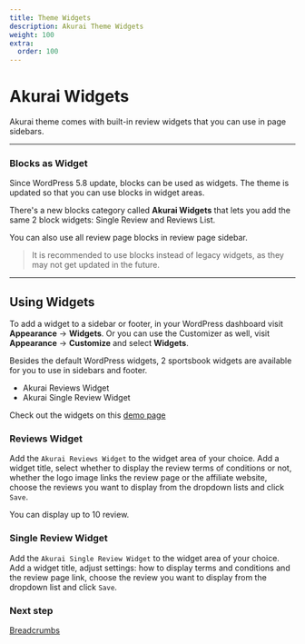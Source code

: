 ```yaml
---
title: Theme Widgets
description: Akurai Theme Widgets
weight: 100
extra:
  order: 100
---
```


# Akurai Widgets

Akurai theme comes with built-in review widgets that you can use in page sidebars.

---

### Blocks as Widget

Since WordPress 5.8 update, blocks can be used as widgets. The theme is updated so that you can use blocks in widget areas.

There's a new blocks category called **Akurai Widgets** that lets you add the same 2 block widgets: Single Review and Reviews List.

You can also use all review page blocks in review page sidebar.

> It is recommended to use blocks instead of legacy widgets, as they may not get updated in the future.

---

## Using Widgets

To add a widget to a sidebar or footer, in your WordPress dashboard visit **Appearance** &#8594; **Widgets**.
Or you can use the Customizer as well, visit **Appearance** &#8594; **Customize** and select **Widgets**.

Besides the default WordPress widgets, 2 sportsbook widgets are available for you to use in sidebars and footer.

- Akurai Reviews Widget
- Akurai Single Review Widget

Check out the widgets on this [demo page](https://demos.dinomatic.com/atlanta/page-templates/page-with-right-sidebar/)

### Reviews Widget

Add the `Akurai Reviews Widget` to the widget area of your choice.
Add a widget title, select whether to display the review terms of conditions or not, whether the logo image links the review page or the affiliate website, choose the reviews you want to display from the dropdown lists and click `Save`.

You can display up to 10 review.

### Single Review Widget

Add the `Akurai Single Review Widget` to the widget area of your choice.
Add a widget title, adjust settings: how to display terms and conditions and the review page link, choose the review you want to display from the dropdown list and click `Save`.

### Next step

[Breadcrumbs](/docs/akurai/breadcrumbs/)
